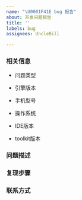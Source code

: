 ```yaml
---
name: "\U0001F41E bug 报告"
about: 开发问题报告
title: ''
labels: bug
assignees: UncleBill

---
```


<!--
  感谢向我们反馈问题！

  提问前请搜索是否已存在相关问题。
  请勿删除此模板！
  请务必按照此模板的格式反馈问题，否则你的问题可能会被直接关闭！
-->

### 相关信息
- 问题类型
<!--
格式：IDE | 引擎 | toolkit | 不清楚
例如：引擎
-->

- 引擎版本
<!--
如果问题类型为引擎或不清楚，需要填写。
格式： 预览版 | oppo
例如 oppo 1060
-->

- 手机型号
<!--
如果问题类型为引擎或不清楚，需要填写
格式： oppo
例如 oppo RENO 十倍变焦版
-->

- 操作系统
<!--
如果问题类型为IDE或者toolkit，需要填写
格式： windows 10 | Mac OS 11.1···
例如：Mac OS 11.1
-->

- IDE版本
<!--
如果问题类型为IDE，需要填写。
格式：IDE 1.2.0 | IDE 1.3.0···
例如：IDE 1.2.0
-->

- toolkit版本
<!--
如果问题类型为toolkit，需要填写
格式： toolkit 1.0.4 | toolkit 1.0.5
例如： toolkit 1.0.5
-->

### 问题描述
<!--
  请为我们描述问题
  1.预期效果
  2.实际效果
  3.错误栈，如有错误栈会更加方便复现
-->

### 复现步骤
<!--
  请为我们描述问题重现的步骤
  1. 什么样的代码结构
  2. 操作步骤和重现条件
  3. 必要时请上传最小可重现问题的代码
-->

### 联系方式
<!-- 记下微信号，问题解决后会及时通知 -->